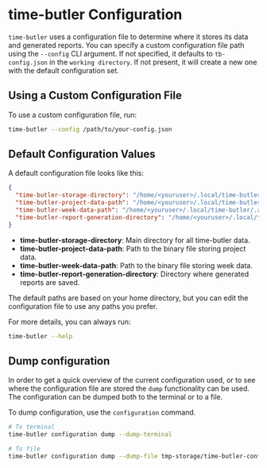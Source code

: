 # time-butler Configuration

`time-butler` uses a configuration file to determine where it stores its data and  generated reports.
You can specify a custom configuration file path using the `--config` CLI argument.
If not specified, it defaults to `tb-config.json` in the `working directory`. If not present, it will create a new one with the default configuration set.

## Using a Custom Configuration File

To use a custom configuration file, run:

```bash
time-butler --config /path/to/your-config.json
```

## Default Configuration Values

A default configuration file looks like this:

```json
{
  "time-butler-storage-directory": "/home/<youruser>/.local/time-butler",
  "time-butler-project-data-path": "/home/<youruser>/.local/time-butler/.app_storage/prj_data.bin",
  "time-butler-week-data-path": "/home/<youruser>/.local/time-butler/.app_storage/week_data.bin",
  "time-butler-report-generation-directory": "/home/<youruser>/.local/time-butler/.generated_reports"
}
```

- **time-butler-storage-directory**: Main directory for all time-butler data.
- **time-butler-project-data-path**: Path to the binary file storing project data.
- **time-butler-week-data-path**: Path to the binary file storing week data.
- **time-butler-report-generation-directory**: Directory where generated reports are saved.

The default paths are based on your home directory, but you can edit the configuration file to use any paths you prefer.

For more details, you can always run:

```bash
time-butler --help
```

## Dump configuration
In order to get a quick overview of the current configuration used, or to see where the configuration file are stored the `dump` functionality can be used. 
The configuration can be dumped both to the terminal or to a file. 

To dump configuration, use the `configuration` command. 

```bash
# To terminal
time-butler configuration dump --dump-terminal

# To file
time-butler configuration dump --dump-file tmp-storage/time-butler-config.dump
```
